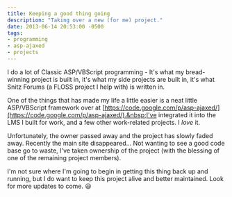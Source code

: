 ```yaml
---
title: Keeping a good thing going
description: "Taking over a new (for me) project."
date: 2013-06-14 20:53:00 -0500
tags:
- programming
- asp-ajaxed
- projects
---
```


I do a lot of Classic ASP/VBScript programming - It's what my bread-winning project is built in, it's what my side projects are built in, it's what Snitz Forums (a FLOSS project I help with) is written in.

One of the things that has made my life a little easier is a neat little ASP/VBScript framework over at&nbsp;[https://code.google.com/p/asp-ajaxed/](https://code.google.com/p/asp-ajaxed/).&nbsp;I've integrated it into the LMS I built for work, and a few other work-related projects. I *love*&nbsp;it.
<!--more-->
Unfortunately, the owner passed away and the project has slowly faded away. Recently the main site disappeared&hellip; Not wanting to see a good code base go to waste, I've taken ownership of the project (with the blessing of one of the remaining project members).

I'm not sure where I'm going to begin in getting this thing back up and running, but I do want to keep this project alive and better maintained. Look for more updates to come. :smiley: